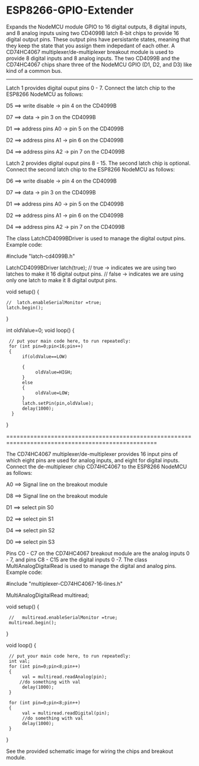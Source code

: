 # ESP8266-GPIO-Extender
Expands the NodeMCU module GPIO to 16 digital outputs, 8 digital inputs, and 8 analog inputs using two CD4099B latch 8-bit chips to provide 16 digital output pins. These output pins have persistante states, meaning that they keep the state that you assign them indepedant of each other. A CD74HC4067 multiplexer/de-multiplexer breakout module is used to provide 8 digital inputs and 8 analog inputs. The two CD4099B and the CD74HC4067 chips share three of the NodeMCU GPIO (D1, D2, and D3) like kind of a common bus.

------------------------------------------------------------------------------------------------------------

Latch 1 provides digital ouput pins 0 - 7. Connect the latch chip to the ESP8266 NodeMCU as follows:

D5 ==> write disable -> pin 4 on the CD4099B

D7 ==> data -> pin 3 on the CD4099B

D1 ==> address pins A0  -> pin 5  on the CD4099B 

D2 ==> address pins A1  -> pin 6  on the CD4099B

D4 ==> address pins A2  -> pin 7  on the CD4099B

Latch 2 provides digital ouput pins 8 - 15. The second latch chip is optional. Connect the second latch chip to the ESP8266 NodeMCU as follows:

D6 ==> write disable -> pin 4 on the CD4099B

D7 ==> data -> pin 3 on the CD4099B

D1 ==> address pins A0  -> pin 5  on the CD4099B 

D2 ==> address pins A1  -> pin 6  on the CD4099B

D4 ==> address pins A2  -> pin 7  on the CD4099B

The class LatchCD4099BDriver is used to manage the digital output pins. Example code:

#include "latch-cd4099B.h"

LatchCD4099BDriver latch(true); 
//  true -> indicates we are using two latches to make it 16 digital output pins.
//  false -> indicates we are using only one latch to make it 8 digital output pins.

void setup() {  

    //  latch.enableSerialMonitor =true;     
    latch.begin();
}

int oldValue=0;
void loop() {      

     // put your main code here, to run repeatedly: 
     for (int pin=0;pin<16;pin++)
     {
          if(oldValue==LOW)
 
          {   
               oldValue=HIGH; 
          } 
          else
          {  
               oldValue=LOW;
          }         
          latch.setPin(pin,oldValue);
          delay(1000); 
      } 
}
 
==================================================================================================
 
The CD74HC4067 multiplexer/de-multiplexer provides 16 input pins of which eight pins are used for analog inputs, and eight for digital inputs. Connect the de-multiplexer chip CD74HC4067 to the ESP8266 NodeMCU as follows:
 
A0 ==> Signal line on the breakout module

D8 ==> Signal line on the breakout module

D1 ==> select pin S0 

D2 ==> select pin S1 

D4 ==> select pin S2

D0 ==> select pin S3 

Pins C0 - C7 on the CD74HC4067 breakout module are the analog inputs 0 - 7, and pins C8 - C15 are the digital inputs 0 -7.
The class MultiAnalogDigitalRead is used to manage the digital and analog pins. Example code:

#include "multiplexer-CD74HC4067-16-lines.h"

MultiAnalogDigitalRead multiread;

void setup() {

     //   multiread.enableSerialMonitor =true;     
     multiread.begin();
}

void loop() {
 
     // put your main code here, to run repeatedly:
     int val;
     for (int pin=0;pin<8;pin++) 
     {        
          val = multiread.readAnalog(pin);
         //do something with val      
          delay(1000);
     }
   
     for (int pin=0;pin<8;pin++)
     {   
          val = multiread.readDigital(pin);
          //do something with val     
          delay(1000);
     }
}

See the provided schematic image for wiring the chips and breakout module.
